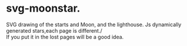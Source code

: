 # svg-moonstar.
SVG drawing of the starts and Moon, and the lighthouse.
Js dynamically generated stars,each page is different./<br>
If you put it in the lost pages will be a good idea.
